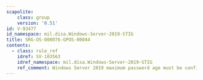 ```yaml
---
scapolite:
    class: group
    version: '0.51'
id: V-93477
id_namespace: mil.disa.Windows-Server-2019-STIG
title: SRG-OS-000076-GPOS-00044
contents:
  - class: rule_ref
    idref: SV-103563
    idref_namespace: mil.disa.Windows-Server-2019-STIG
    ref_comment: Windows Server 2019 maximum password age must be configured ...
---
```



